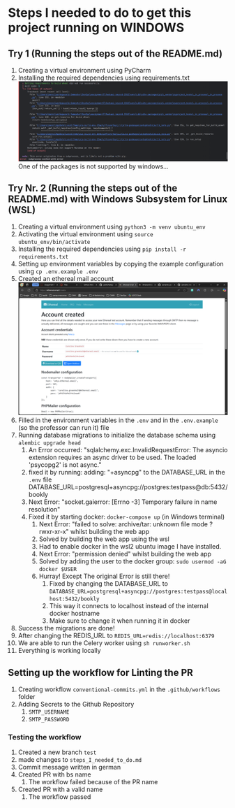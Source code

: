 # Steps I needed to do to get this project running on WINDOWS

## Try 1 (Running the steps out of the README.md)

1. Creating a virtual environment using PyCharm
2. Installing the required dependencies using requirements.txt
   ![img.png](images/img.png)
   One of the packages is not supported by windows...

## Try Nr. 2 (Running the steps out of the README.md) with Windows Subsystem for Linux (WSL)

1. Creating a virtual environment using `python3 -m venv ubuntu_env`
2. Activating the virtual environment using `source ubuntu_env/bin/activate`
3. Installing the required dependencies using `pip install -r requirements.txt`
4. Setting up environment variables by copying the example configuration using `cp .env.example .env`
5. Created an ethereal mail account ![img.png](img.png)
6. Filled in the environment variables in the `.env` and in the `.env.example` (so the professor can run it) file
7. Running database migrations to initialize the database schema using `alembic upgrade head`
    1. An Error occurred: "sqlalchemy.exc.InvalidRequestError: The asyncio extension requires an async driver to be
       used. The loaded 'psycopg2' is not async."
    2. fixed it by running: adding: "+asyncpg" to the DATABASE_URL in the `.env` file
       DATABASE_URL=postgresql+asyncpg://postgres:testpass@db:5432/bookly
    3. Next Error: "socket.gaierror: [Errno -3] Temporary failure in name resolution"
    4. Fixed it by starting docker: `docker-compose up` (in Windows terminal)
       1. Next Error: "failed to solve: archive/tar: unknown file mode ?rwxr-xr-x" whilst building the web app
       2. Solved by building the web app using the wsl 
       3. Had to enable docker in the wsl2 ubuntu image I have installed.
       4. Next Error: "permission denied" whilst building the web app
       5. Solved by adding the user to the docker group: `sudo usermod -aG docker $USER`
       6. Hurray! Except The original Error is still there!
          1. Fixed by changing the DATABASE_URL to `DATABASE_URL=postgresql+asyncpg://postgres:testpass@localhost:5432/bookly`
          2. This way it connects to localhost instead of the internal docker hostname
          3. Make sure to change it when running it in docker
8. Success the migrations are done!
9. After changing the REDIS_URL to `REDIS_URL=redis://localhost:6379`
10. We are able to run the Celery worker using `sh runworker.sh`
11. Everything is working locally

## Setting up the workflow for Linting the PR
1. Creating workflow `conventional-commits.yml` in the `.github/workflows` folder
2. Adding Secrets to the Github Repository
    1. `SMTP_USERNAME`
    2. `SMTP_PASSWORD`

### Testing the workflow
1. Created a new branch `test`
2. made changes to `steps_I_needed_to_do.md`
3. Commit message written in german
4. Created PR with bs name
   1. The workflow failed because of the PR name
5. Created PR with a valid name
   1. The workflow passed